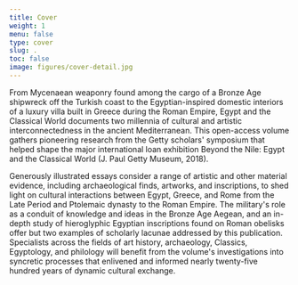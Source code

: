 ```yaml
---
title: Cover
weight: 1
menu: false
type: cover
slug: .
toc: false
image: figures/cover-detail.jpg
---
```


From Mycenaean weaponry found among the cargo of a Bronze Age shipwreck off the Turkish coast to the Egyptian-inspired domestic interiors of a luxury villa built in Greece during the Roman Empire, Egypt and the Classical World documents two millennia of cultural and artistic interconnectedness in the ancient Mediterranean. This open-access volume gathers pioneering research from the Getty scholars' symposium that helped shape the major international loan exhibition Beyond the Nile: Egypt and the Classical World (J. Paul Getty Museum, 2018).

Generously illustrated essays consider a range of artistic and other material evidence, including archaeological finds, artworks, and inscriptions, to shed light on cultural interactions between Egypt, Greece, and Rome from the Late Period and Ptolemaic dynasty to the Roman Empire. The military's role as a conduit of knowledge and ideas in the Bronze Age Aegean, and an in-depth study of hieroglyphic Egyptian inscriptions found on Roman obelisks offer but two examples of scholarly lacunae addressed by this publication. Specialists across the fields of art history, archaeology, Classics, Egyptology, and philology will benefit from the volume's investigations into syncretic processes that enlivened and informed nearly twenty-five hundred years of dynamic cultural exchange.
